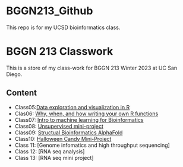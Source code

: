# BGGN213_Github

This repo is for my UCSD bioinformatics class. 

# BGGN 213 Classwork

This is a store of my class-work for BGGN 213 Winter 2023 at UC San Diego. 

## Content 
- Class05:[Data exploration and visualization in R](https://github.com/Bkbarrig/BGGN213_Github/tree/main/class05)
- Clas06: [Why, when, and how writing your own R functions](https://github.com/Bkbarrig/BGGN213_Github/tree/main/Class06_files)
- Class07: [Intro to machine learning for Bioinformatics](https://github.com/Bkbarrig/BGGN213_Github/tree/main/Class07_files)
- Class08: [Unsupervised mini-project](https://github.com/Bkbarrig/BGGN213_Github/tree/main/Class08_files)
- Class09: [Structual Bioinformatics AlphaFold](https://github.com/Bkbarrig/BGGN213_Github/blob/main/Class_09_files/Class_09.qmd)
- Class10: [Halloween Candy Mini-Project](https://github.com/Bkbarrig/BGGN213_Github/tree/main/Class10_files)
- Class 11: [Genome infomatics and high throughput sequencing]
- Class 12: [RNA seq analysis]
- Class 13: [RNA seq mini project]
